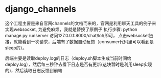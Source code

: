 # django_channels


这个工程主要是来自官网channels的文档而来的，官网是利用聊天工具的例子来实现websocket,
为避免麻烦，我就是替换了原例子
执行步骤:
python manage.py runserver 
访问127.0.0.1:8000/chat/lol/即可，
点击websocket链接，就能看到一次请求，后端有了数据自动反馈（consumer代码里可以看到是sleep的）。

后端主要是读取deploy.log的日志（deploy.sh脚本生成当前时间给
deploy.log），然后每三秒钟去看下日志是否有更新(这块暂时是利用sleep实现的)，然后读取日志反馈到前端